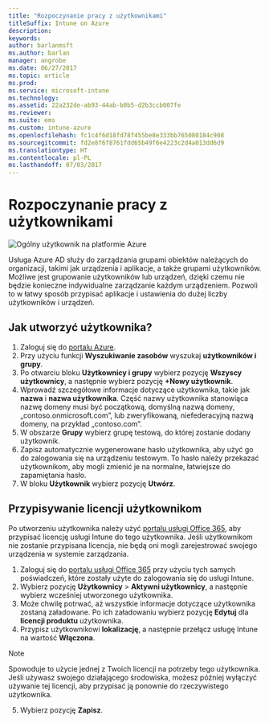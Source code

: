 ```yaml
---
title: "Rozpoczynanie pracy z użytkownikami"
titleSuffix: Intune on Azure
description: 
keywords: 
author: barlanmsft
ms.author: barlan
manager: angrobe
ms.date: 06/27/2017
ms.topic: article
ms.prod: 
ms.service: microsoft-intune
ms.technology: 
ms.assetid: 22a232de-ab93-44ab-b0b5-d2b3ccb007fe
ms.reviewer: 
ms.suite: ems
ms.custom: intune-azure
ms.openlocfilehash: fc1c4f6d18fd78f455be8e333bb765080184c908
ms.sourcegitcommit: fd2e8f6f8761fdd65b49f6e4223c2d4a013dd6d9
ms.translationtype: HT
ms.contentlocale: pl-PL
ms.lasthandoff: 07/03/2017
---
```

# <a name="get-started-with-users"></a>Rozpoczynanie pracy z użytkownikami

![Ogólny użytkownik na platformie Azure](/intune/media/generic-intune-user.png)

Usługa Azure AD służy do zarządzania grupami obiektów należących do organizacji, takimi jak urządzenia i aplikacje, a także grupami użytkowników. Możliwe jest grupowanie użytkowników lub urządzeń, dzięki czemu nie będzie konieczne indywidualne zarządzanie każdym urządzeniem. Pozwoli to w łatwy sposób przypisać aplikacje i ustawienia do dużej liczby użytkowników i urządzeń.

## <a name="how-do-i-create-a-user"></a>Jak utworzyć użytkownika?

1. Zaloguj się do [portalu Azure](https://portal.azure.com).
2. Przy użyciu funkcji **Wyszukiwanie zasobów** wyszukaj **użytkowników i grupy**.
3. Po otwarciu bloku **Użytkownicy i grupy** wybierz pozycję **Wszyscy użytkownicy**, a następnie wybierz pozycję **+Nowy użytkownik**.
4. Wprowadź szczegółowe informacje dotyczące użytkownika, takie jak **nazwa** i **nazwa użytkownika**. Część nazwy użytkownika stanowiąca nazwę domeny musi być początkową, domyślną nazwą domeny, „contoso.onmicrosoft.com”, lub zweryfikowaną, niefederacyjną nazwą domeny, na przykład „contoso.com”.
5. W obszarze **Grupy** wybierz grupę testową, do której zostanie dodany użytkownik.
6. Zapisz automatycznie wygenerowane hasło użytkownika, aby użyć go do zalogowania się na urządzeniu testowym. To hasło należy przekazać użytkownikom, aby mogli zmienić je na normalne, łatwiejsze do zapamiętania hasło.
7. W bloku **Użytkownik** wybierz pozycję **Utwórz**.

## <a name="assigning-licenses-to-users"></a>Przypisywanie licencji użytkownikom

Po utworzeniu użytkownika należy użyć [portalu usługi Office 365](http://go.microsoft.com/fwlink/p/?LinkId=698854), aby przypisać licencję usługi Intune do tego użytkownika. Jeśli użytkownikom nie zostanie przypisana licencja, nie będą oni mogli zarejestrować swojego urządzenia w systemie zarządzania.

1. Zaloguj się do [portalu usługi Office 365](http://go.microsoft.com/fwlink/p/?LinkId=698854) przy użyciu tych samych poświadczeń, które zostały użyte do zalogowania się do usługi Intune.
2. Wybierz pozycję **Użytkownicy** > **Aktywni użytkownicy**, a następnie wybierz wcześniej utworzonego użytkownika.
3. Może chwilę potrwać, aż wszystkie informacje dotyczące użytkownika zostaną załadowane. Po ich załadowaniu wybierz pozycję **Edytuj** dla **licencji produktu** użytkownika.
4. Przypisz użytkownikowi **lokalizację**, a następnie przełącz usługę Intune na wartość **Włączona**.

 > [!NOTE]
 > Spowoduje to użycie jednej z Twoich licencji na potrzeby tego użytkownika. Jeśli używasz swojego działającego środowiska, możesz później wyłączyć używanie tej licencji, aby przypisać ją ponownie do rzeczywistego użytkownika.

5. Wybierz pozycję **Zapisz**.
